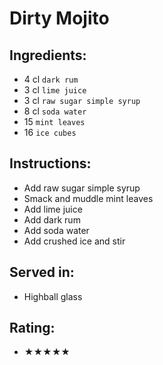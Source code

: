 # Dirty Mojito

## Ingredients:
- 4 cl `dark rum`
- 3 cl `lime juice`
- 3 cl `raw sugar simple syrup`
- 8 cl `soda water`
- 15 `mint leaves`
- 16 `ice cubes`

## Instructions:
- Add raw sugar simple syrup
- Smack and muddle mint leaves
- Add lime juice
- Add dark rum
- Add soda water
- Add crushed ice and stir

## Served in:
- Highball glass

## Rating:
- ★★★★★